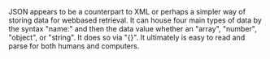 JSON appears to be a counterpart to XML or perhaps a simpler way of storing data for webbased retrieval. It can house four main types of data by the syntax "name:" and then the data value whether an "array", "number", "object", or "string". It does so via "{}". It ultimately is easy to read and parse for both humans and computers.